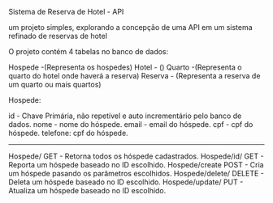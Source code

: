 Sistema de Reserva de Hotel - API

um projeto simples, explorando a concepção de uma API em um sistema refinado de reservas de hotel

O projeto contém 4 tabelas no banco de dados:

Hospede -(Representa os hospedes)
Hotel - ()
Quarto -(Representa o quarto do hotel onde haverá a reserva)
Reserva - (Representa a reserva de um quarto ou mais quartos)


Hospede:

id - Chave Primária, não repetível e auto incrementário pelo banco de dados.
nome - nome do hóspede.
email - email do hóspede.
cpf - cpf do hóspede.
telefone: cpf do hóspede.

--------------------------------------------------------------------------

Hospede/
    GET - Retorna todos os hóspede cadastrados.
Hospede/id/<id>
    GET - Reporta um hóspede baseado no ID escolhido.
Hospede/create
    POST - Cria um hóspede pasando os parâmetros escolhidos.
Hospede/delete/<id>
    DELETE - Deleta um hóspede baseado no ID escolhido.
Hospede/update/<id>
    PUT - Atualiza um hóspede baseado no ID escolhido.
    

